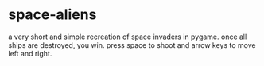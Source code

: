 # space-aliens
a very short and simple recreation of space invaders in pygame. once all ships are destroyed, you win. press space to shoot and arrow keys to move left and right.
